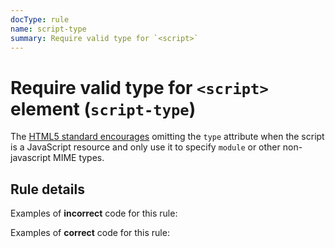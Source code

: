 ```yaml
---
docType: rule
name: script-type
summary: Require valid type for `<script>`
---
```


# Require valid type for `<script>` element (`script-type`)

The [HTML5 standard encourages][spec] omitting the `type` attribute when the script is a JavaScript resource and only use it to specify `module` or other non-javascript MIME types.

[spec]: https://html.spec.whatwg.org/multipage/scripting.html#attr-script-type

## Rule details

Examples of **incorrect** code for this rule:

<validate name="incorrect" rules="script-type">
<script type=""></script>
<script type="text/javascript"></script>
<script type="application/javascript"></script>
</validate>

Examples of **correct** code for this rule:

<validate name="correct" rules="script-type">
    <script></script>
    <script type="module"></script>
    <script type="text/plain"></script>
    <script type="text/x-custom"></script>
</validate>
